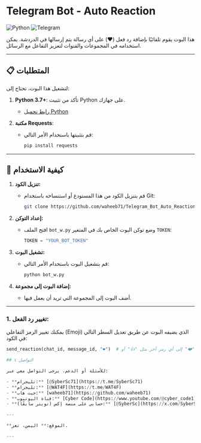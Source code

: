 

# Telegram Bot - Auto Reaction

![Python](https://img.shields.io/badge/Python-3.7%2B-blue) ![Telegram](https://img.shields.io/badge/Telegram-API-green)

هذا البوت يقوم تلقائيًا بإضافة رد فعل (❤️) على أي رسالة يتم إرسالها في الدردشة. يمكن استخدامه في المجموعات والقنوات لتعزيز التفاعل مع الرسائل.

---

## 📋 المتطلبات

لتشغيل هذا البوت، تحتاج إلى:

1. **Python 3.7+**: تأكد من تثبيت Python على جهازك.
   - [رابط تحميل Python](https://www.python.org/downloads/)

2. **مكتبة Requests**:
   - قم بتثبيتها باستخدام الأمر التالي:
     ```bash
     pip install requests
     ```


---

## 🚀 كيفية الاستخدام

1. **تنزيل الكود:**
   - قم بتنزيل الكود من هذا المستودع أو استنساخه باستخدام Git:
     ```bash
     git clone https://github.com/waheeb71/Telegram_Bot_Auto_Reaction.git
     ```

2. **إعداد التوكن:**
   - افتح الملف `bot_w.py` وضع توكن البوت الخاص بك في المتغير `TOKEN`:
     ```python
     TOKEN = "YOUR_BOT_TOKEN"
     ```

3. **تشغيل البوت:**
   - قم بتشغيل البوت باستخدام الأمر التالي:
     ```bash
     python bot_w.py
     ```

4. **إضافة البوت إلى مجموعة:**
   - أضف البوت إلى المجموعة التي تريد أن يعمل فيها.

---

### 1. تغيير رد الفعل:
يمكنك تغيير الرمز التفاعلي (Emoji) الذي يضيفه البوت عن طريق تعديل السطر التالي في الكود:
```python
send_reaction(chat_id, message_id, "❤️")  # يمكنك تغيير "❤️" إلى أي رمز آخر مثل "👍" أو "😂".

## 📞 التواصل

للأسئلة أو الدعم، يرجى التواصل معي عبر:

- **تليجرام:** [@SyberSc71](https://t.me/SyberSc71)
- **تليجرام:** [@WAT4F](https://t.me/WAT4F)
- **جيت هاب:** [waheeb71](https://github.com/waheeb71)
- **قناة اليوتيوب:** [Cyber Code](https://www.youtube.com/@cyber_code1)
- **حسابي على منصة إكس (تويتر سابقًا):** [@SyberSc](https://x.com/SyberSc)

---

**الموقع:** اليمن، تعز.

---
